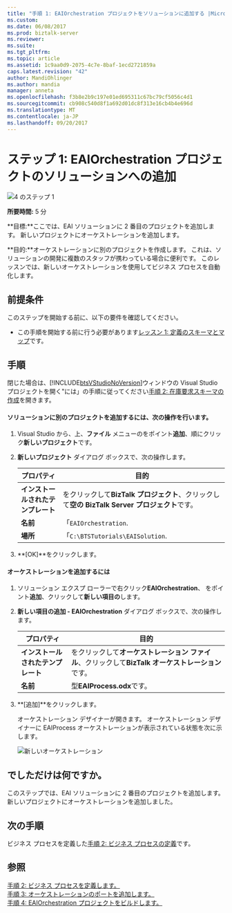```yaml
---
title: "手順 1: EAIOrchestration プロジェクトをソリューションに追加する |Microsoft ドキュメント"
ms.custom: 
ms.date: 06/08/2017
ms.prod: biztalk-server
ms.reviewer: 
ms.suite: 
ms.tgt_pltfrm: 
ms.topic: article
ms.assetid: 1c9aa0d9-2075-4c7e-8baf-1ecd2721859a
caps.latest.revision: "42"
author: MandiOhlinger
ms.author: mandia
manager: anneta
ms.openlocfilehash: f3b8e2b9c197e01ed695311c67bc79cf5056c4d1
ms.sourcegitcommit: cb908c540d8f1a692d01dc8f313e16cb4b4e696d
ms.translationtype: MT
ms.contentlocale: ja-JP
ms.lasthandoff: 09/20/2017
---
```

# <a name="step-1-add-eaiorchestration-project-to-the-solution"></a>ステップ 1: EAIOrchestration プロジェクトのソリューションへの追加
![4 のステップ 1](../adapters-and-accelerators/adapter-oracle-ebs/media/step-1of4.gif "Step_1of4")  
  
 **所要時間:** 5 分  
  
 **目標:**ここでは、EAI ソリューションに 2 番目のプロジェクトを追加します。 新しいプロジェクトにオーケストレーションを追加します。  
  
 **目的:**オーケストレーションに別のプロジェクトを作成します。 これは、ソリューションの開発に複数のスタッフが携わっている場合に便利です。 このレッスンでは、新しいオーケストレーションを使用してビジネス プロセスを自動化します。  
  
## <a name="prerequisites"></a>前提条件  
 このステップを開始する前に、以下の要件を確認してください。  
  
-   この手順を開始する前に行う必要があります[レッスン 1: 定義のスキーマとマップ](../core/lesson-1-define-schemas-and-a-map.md)です。  
  
## <a name="procedures"></a>手順  
 閉じた場合は、[!INCLUDE[btsVStudioNoVersion](../includes/btsvstudionoversion-md.md)]ウィンドウの Visual Studio プロジェクトを開く"には」の手順に従ってください[手順 2: 在庫要求スキーマの作成](../core/step-2-create-the-inventory-request-schema.md)を開きます。  
  
#### <a name="to-add-another-project-to-your-solution"></a>ソリューションに別のプロジェクトを追加するには、次の操作を行います。  
  
1.  Visual Studio から、上、**ファイル** メニューのをポイント**追加**、順にクリック**新しいプロジェクト**です。  
  
2.  **新しいプロジェクト** ダイアログ ボックスで、次の操作します。  
  
    |プロパティ|目的|  
    |--------------|----------------|  
    |**インストールされたテンプレート**|をクリックして**BizTalk プロジェクト**、クリックして**空の BizTalk Server プロジェクト**です。|  
    |**名前**|「`EAIOrchestration`.|  
    |**場所**|「`C:\BTSTutorials\EAISolution`.|  
  
3.  **[OK]**をクリックします。  
  
#### <a name="to-add-an-orchestration"></a>オーケストレーションを追加するには  
  
1.  ソリューション エクスプ ローラーで右クリック**EAIOrchestration**、 をポイント**追加**、クリックして**新しい項目の**します。  
  
2.  **新しい項目の追加 - EAIOrchestration**  ダイアログ ボックスで、次の操作します。  
  
    |プロパティ|目的|  
    |--------------|----------------|  
    |**インストールされたテンプレート**|をクリックして**オーケストレーション ファイル**、クリックして**BizTalk オーケストレーション**です。|  
    |**名前**|型**EAIProcess.odx**です。|  
  
3.  **[追加]**をクリックします。  
  
     オーケストレーション デザイナーが開きます。 オーケストレーション デザイナーに EAIProcess オーケストレーションが表示されている状態を次に示します。  
  
     ![新しいオーケストレーション](../core/media/tut1-eaiprocess.gif "Tut1_EAIProcess")  
  
## <a name="what-did-i-just-do"></a>でしただけは何ですか。  
 このステップでは、EAI ソリューションに 2 番目のプロジェクトを追加します。 新しいプロジェクトにオーケストレーションを追加しました。  
  
## <a name="next-steps"></a>次の手順  
 ビジネス プロセスを定義した[手順 2: ビジネス プロセスの定義](../core/step-2-define-the-business-process.md)です。  
  
## <a name="see-also"></a>参照  
 [手順 2: ビジネス プロセスを定義します。](../core/step-2-define-the-business-process.md)   
 [手順 3: オーケストレーションのポートを追加します。](../core/step-3-add-ports-to-the-orchestration.md)   
 [手順 4: EAIOrchestration プロジェクトをビルドします。](../core/step-4-build-the-eaiorchestration-project.md)